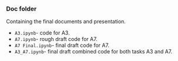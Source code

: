 ### Doc folder

Containing the final documents and presentation.
* `A3.ipynb`- code for A3. 
* `A7.ipynb`- rough draft code for A7.
* `A7 Final.ipynb`- final draft code for A7.
* `A3_A7.ipynb`- final draft combined code for both tasks A3 and A7.  
